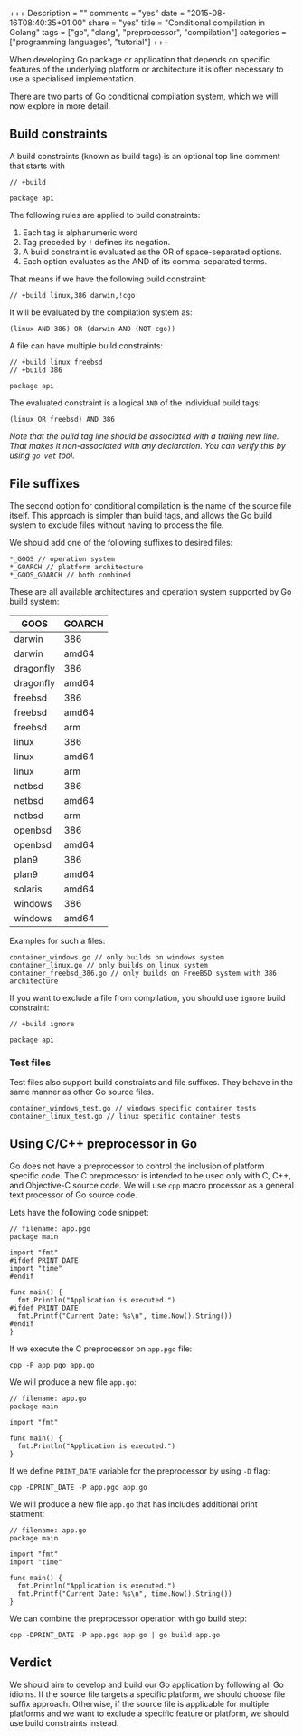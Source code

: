 +++
Description = ""
comments = "yes"
date = "2015-08-16T08:40:35+01:00"
share = "yes"
title = "Conditional compilation in Golang"
tags = ["go", "clang", "preprocessor", "compilation"]
categories = ["programming languages", "tutorial"]
+++

When developing Go package or application that depends on specific features 
of the underlying platform or architecture it is often necessary 
to use a specialised implementation.

There are two parts of Go conditional compilation system, which we will now 
explore in more detail.

## Build constraints 

A build constraints (known as build tags) is an optional top line comment that 
starts with

```
// +build

package api 
```

The following rules are applied to build constraints:

1. Each tag is alphanumeric word
2. Tag preceded by `!` defines its negation.
3. A build constraint is evaluated as the OR of space-separated options.
4. Each option evaluates as the AND of its comma-separated terms.

That means if we have the following build constraint:

```
// +build linux,386 darwin,!cgo
```

It will be evaluated by the compilation system as:

```
(linux AND 386) OR (darwin AND (NOT cgo))
```

A file can have multiple build constraints:

```
// +build linux freebsd
// +build 386

package api
```

The evaluated constraint is a logical `AND` of the individual build tags:

```
(linux OR freebsd) AND 386
```

*Note that the build tag line should be associated with a trailing new line. That makes
it non-associated with any declaration. You can verify this by using `go vet` tool.*

## File suffixes

The second option for conditional compilation is the name of the 
source file itself. This approach is simpler than build tags, and allows 
the Go build system to exclude files without having to process the file.

We should add one of the following suffixes to desired files: 

```
*_GOOS // operation system
*_GOARCH // platform architecture
*_GOOS_GOARCH // both combined
```

These are all available architectures and operation system supported by Go
build system:

| GOOS      | GOARCH  |
|-----------|---------|
| darwin    | 386     |
| darwin    | amd64   |
| dragonfly | 386     |
| dragonfly | amd64   |
| freebsd   | 386     |
| freebsd   | amd64   |
| freebsd   | arm     |
| linux     | 386     |
| linux     | amd64   |
| linux     | arm     |
| netbsd    | 386     |
| netbsd    | amd64   |
| netbsd    | arm     |
| openbsd   | 386     |
| openbsd   | amd64   |
| plan9     | 386     |
| plan9     | amd64   |
| solaris   | amd64   |
| windows   | 386     |
| windows   | amd64   |

Examples for such a files:

```
container_windows.go // only builds on windows system
container_linux.go // only builds on linux system
container_freebsd_386.go // only builds on FreeBSD system with 386 architecture
```

If you want to exclude a file from compilation, you should use `ignore` build
constraint:

```
// +build ignore

package api
```

### Test files

Test files also support build constraints and file suffixes. They behave in the same 
manner as other Go source files. 

```
container_windows_test.go // windows specific container tests
container_linux_test.go // linux specific container tests
```

## Using C/C++ preprocessor in Go

Go does not have a preprocessor to control the inclusion of platform specific code. 
The C preprocessor is intended to be used only with C, C++, and Objective-C source code. 
We will use `cpp` macro processor as a general text processor of Go source code.

Lets have the following code snippet:

```
// filename: app.pgo
package main

import "fmt"
#ifdef PRINT_DATE
import "time"
#endif

func main() {
  fmt.Println("Application is executed.")
#ifdef PRINT_DATE
  fmt.Printf("Current Date: %s\n", time.Now().String())
#endif
}
```

If we execute the C preprocessor on `app.pgo` file:

```
cpp -P app.pgo app.go
```

We will produce a new file `app.go`:

```
// filename: app.go
package main

import "fmt"

func main() {
  fmt.Println("Application is executed.")
}
```

If we define `PRINT_DATE` variable for the preprocessor by using `-D` flag:

```
cpp -DPRINT_DATE -P app.pgo app.go
```

We will produce a new file `app.go` that has includes additional print statment:

```
// filename: app.go
package main

import "fmt"
import "time"

func main() {
  fmt.Println("Application is executed.")
  fmt.Printf("Current Date: %s\n", time.Now().String())
}
```

We can combine the preprocessor operation with go build step:

```
cpp -DPRINT_DATE -P app.pgo app.go | go build app.go
```

## Verdict

We should aim to develop and build our Go application by following all Go idioms.
If the source file targets a specific platform, we should choose file suffix 
approach. Otherwise, if the source file is applicable for multiple platforms and
we want to exclude a specific feature or platform, we should use build constraints instead.
